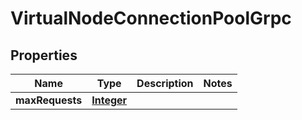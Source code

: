 

# VirtualNodeConnectionPoolGrpc


## Properties

| Name | Type | Description | Notes |
|------------ | ------------- | ------------- | -------------|
|**maxRequests** | [**Integer**](Integer.md) |  |  |



